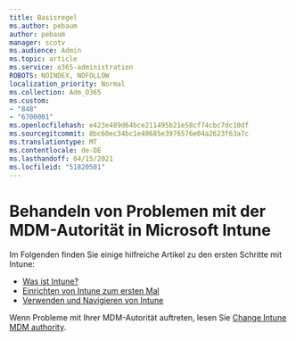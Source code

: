 ```yaml
---
title: Basisregel
ms.author: pebaum
author: pebaum
manager: scotv
ms.audience: Admin
ms.topic: article
ms.service: o365-administration
ROBOTS: NOINDEX, NOFOLLOW
localization_priority: Normal
ms.collection: Adm_O365
ms.custom:
- "848"
- "6700001"
ms.openlocfilehash: e423e489d64bce211495b21e58cf74cbc7dc10df
ms.sourcegitcommit: 8bc60ec34bc1e40685e3976576e04a2623f63a7c
ms.translationtype: MT
ms.contentlocale: de-DE
ms.lasthandoff: 04/15/2021
ms.locfileid: "51820501"
---
```

# <a name="troubleshoot-issues-with-mdm-authority-in-microsoft-intune"></a>Behandeln von Problemen mit der MDM-Autorität in Microsoft Intune

Im Folgenden finden Sie einige hilfreiche Artikel zu den ersten Schritte mit Intune:

- [Was ist Intune?](https://docs.microsoft.com/intune/what-is-intune)
- [Einrichten von Intune zum ersten Mal](https://docs.microsoft.com/intune/setup-steps)
- [Verwenden und Navigieren von Intune](https://docs.microsoft.com/intune/tutorial-walkthrough-intune-portal)

Wenn Probleme mit Ihrer MDM-Autorität auftreten, lesen Sie [Change Intune MDM authority](https://docs.microsoft.com/alchemyinsights/change-mdm-authority).